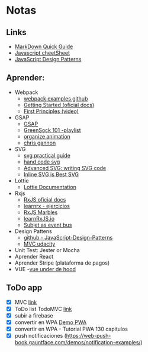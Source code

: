 # Notas 

## Links
- [MarkDown Quick Guide](https://www.markdownguide.org/basic-syntax/)
- [Javascript cheetSheet](http://overapi.com/javascript)
- [JavaScript Design Patterns](https://github.com/Badacadabra/JavaScript-Design-Patterns)

## Aprender:

- Webpack
	- [webpack examples github](https://github.com/webpack/webpack/tree/master/examples)
	- [Getting Started (oficial docs)](https://webpack.js.org/guides/getting-started)
	- [First Principles (video)](https://www.youtube.com/watch?v=WQue1AN93YU)
- GSAP
	- [GSAP](https://greensock.com/)
	- [GreenSock 101 -playlist](https://www.youtube.com/watch?v=LRLt0T1CFIQ&list=PLkEZWD8wbltlSS_d_7tx_H_FBNVro8918&index=11&frags=wn)
	- [organize animation](https://css-tricks.com/writing-smarter-animation-code/#article-header-id-5)
	- [chris gannon](https://gannon.tv/)
- SVG
	- [svg practical guide](https://svgontheweb.com/)
	- [hand code svg](https://webdesign.tutsplus.com/tutorials/how-to-hand-code-svg--cms-30368)
	- [Advanced SVG: writing SVG code](https://www.youtube.com/watch?v=q_3Q9HHcXuA)
	- [Inline SVG is Best SVG](https://www.youtube.com/watch?v=af4ZQJ14yu8)
- Lottie  
	- [Lottie Documentation](https://github.com/airbnb/lottie-web)  
- Rxjs
	- [RxJS oficial docs](http://reactivex.io/rxjs/manual/overview.html#introduction)
	- [learnrx - ejercicios](http://reactivex.io/learnrx/)
	- [RxJS Marbles](https://rxmarbles.com/#concatMap)
	- [learnRxJS.io](https://www.learnrxjs.io/)
	- [Subjet as event bus](https://egghead.io/lessons/rxjs-using-a-subject-as-an-event-bus) 
- Design Pattens
	- [github - JavaScript-Design-Patterns](https://github.com/Badacadabra/JavaScript-Design-Patterns)
	- [MVC udacity](https://classroom.udacity.com/courses/ud989)
- Unit Test: Jester or Mocha 
- Aprender React
- Aprender Stripe (plataforma de pagos)
- VUE
	-[vue under de hood](https://michaelnthiessen.com/force-re-render/)

## ToDo app
- [x] MVC [link](https://www.awwwards.com/build-a-simple-javascript-app-the-mvc-way.html)  
- [x] ToDo list  TodoMVC  [link](https://github.com/tastejs/todomvc/tree/master/examples)  
- [x] subir a firebase  
- [x] convertir en WPA [Demo PWA](https://github.com/gokulkrishh/demo-progressive-web-app)  
- [x] convertir en WPA - Tutorial PWA 130 capitulos  
- [x] push notificaciones  (https://web-push-book.gauntface.com/demos/notification-examples/)
